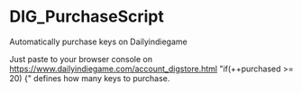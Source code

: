# DIG_PurchaseScript
Automatically purchase keys on Dailyindiegame

Just paste to your browser console on https://www.dailyindiegame.com/account_digstore.html
"if(++purchased >= 20) {" defines how many keys to purchase.